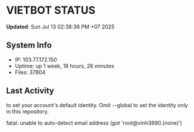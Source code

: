 # VIETBOT STATUS
**Updated**: Sun Jul 13 02:38:36 PM +07 2025

## System Info
- IP: 103.77.172.150
- Uptime: up 1 week, 18 hours, 26 minutes
- Files: 37804

## Last Activity

to set your account's default identity.
Omit --global to set the identity only in this repository.

fatal: unable to auto-detect email address (got 'root@vinh3690.(none)')
